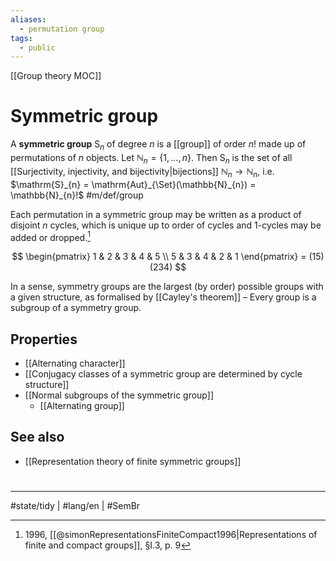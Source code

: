 ```yaml
---
aliases:
  - permutation group
tags:
  - public
---
```

[[Group theory MOC]]
# Symmetric group

A **symmetric group** $\mathrm{S}_{n}$ of degree $n$ is a [[group]] of order $n!$ made up of permutations of $n$ objects.
Let $\mathbb{N}_{n} = \{ 1, \dots , n \}$.
Then $\mathrm{S}_{n}$ is the set of all [[Surjectivity, injectivity, and bijectivity|bijections]] $\mathbb{N}_{n} \to \mathbb{N}_{n}$, 
i.e. $\mathrm{S}_{n} = \mathrm{Aut}_{\Set}(\mathbb{N}_{n}) = \mathbb{N}_{n}!$ #m/def/group

Each permutation in a symmetric group may be written as a product of disjoint $n$ cycles,
which is unique up to order of cycles and 1-cycles may be added or dropped.[^sim]

$$
\begin{pmatrix}
1 & 2 & 3 & 4 & 5 \\
5 & 3 & 4 & 2 & 1
\end{pmatrix}
= (15)(234)
$$

[^sim]: 1996, [[@simonRepresentationsFiniteCompact1996|Representations of finite and compact groups]], §I.3, p. 9

In a sense, symmetry groups are the largest (by order) possible groups with a given structure,
as formalised by [[Cayley's theorem]] –
Every group is a subgroup of a symmetry group.

## Properties

- [[Alternating character]]
- [[Conjugacy classes of a symmetric group are determined by cycle structure]]
- [[Normal subgroups of the symmetric group]]
  - [[Alternating group]]
 

## See also

- [[Representation theory of finite symmetric groups]]

#
---
#state/tidy | #lang/en | #SemBr
